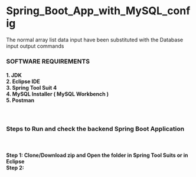 # Spring_Boot_App_with_MySQL_config
The normal array list data input have been substituted with the Database input output commands

<h3> SOFTWARE REQUIREMENTS </h3>
<h4>
1. JDK                                  <br>
2. Eclipse IDE                          <br>
3. Spring Tool Suit 4                   <br>
4. MySQL Installer ( MySQL Workbench )  <br>
5. Postman                              <br>
</h4>
<br>

<h3> Steps to Run and check the backend Spring Boot Application </h3>  <br>

<h4>
Step 1: Clone/Download zip and Open the folder in Spring Tool Suits or in Eclipse        <br>
Step 2: 


